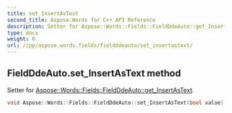 ```yaml
---
title: set_InsertAsText
second_title: Aspose.Words for C++ API Reference
description: Setter for Aspose::Words::Fields::FieldDdeAuto::get_InsertAsText. 
type: docs
weight: 0
url: /cpp/aspose.words.fields/fieldddeauto/set_insertastext/
---
```

## FieldDdeAuto.set_InsertAsText method


Setter for [Aspose::Words::Fields::FieldDdeAuto::get_InsertAsText](./get_insertastext/).

```cpp
void Aspose::Words::Fields::FieldDdeAuto::set_InsertAsText(bool value)
```

